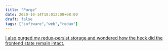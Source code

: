 ```yaml
---
title: "Purge"
date: 2020-10-14T18:012:00+08:00
draft: false
tags: ["software","web","redux"]
---
```

[I also purged my redux-persist storage and wondered how the heck did the frontend state remain intact.](https://github.com/rt2zz/redux-persist/issues/238)
